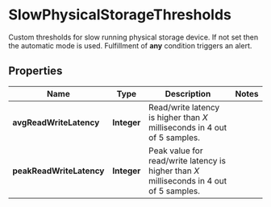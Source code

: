 

# SlowPhysicalStorageThresholds

Custom thresholds for slow running physical storage device. If not set then the automatic mode is used.    Fulfillment of **any** condition triggers an alert.

## Properties

| Name | Type | Description | Notes |
|------------ | ------------- | ------------- | -------------|
|**avgReadWriteLatency** | **Integer** | Read/write latency is higher than *X* milliseconds in 4 out of 5 samples. |  |
|**peakReadWriteLatency** | **Integer** | Peak value for read/write latency is higher than *X* milliseconds in 4 out of 5 samples. |  |



